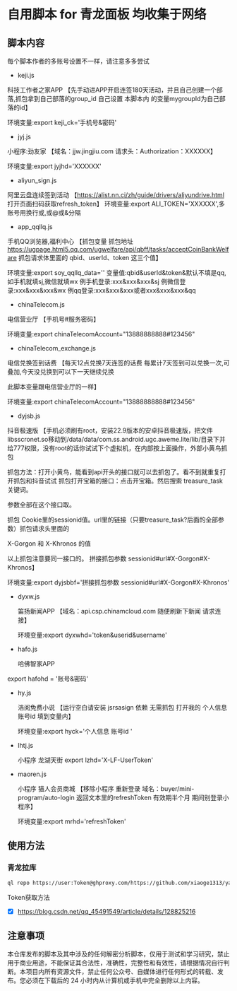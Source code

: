 # 自用脚本 for 青龙面板  均收集于网络

## 脚本内容

每个脚本作者的多账号设置不一样，请注意多多尝试

* keji.js

科技工作者之家APP 【先手动进APP开启连签180天活动，并且自己创建一个部落,抓包拿到自己部落的group_id 自己设置 本脚本内 的变量mygroupId为自己部落的id】

环境变量:export keji_ck='手机号&密码'

* jyj.js

小程序:劲友家 【域名：jjw.jingjiu.com 请求头：Authorization：XXXXXX】 

环境变量:export jyjhd='XXXXXX'

* aliyun_sign.js

阿里云盘连续签到活动 【https://alist.nn.ci/zh/guide/drivers/aliyundrive.html 打开页面扫码获取refresh_token】 环境变量:export ALI_TOKEN='XXXXXX',多账号用换行或,或@或&分隔

* app_qqllq.js

手机QQ浏览器,福利中心 【抓包变量 抓包地址 https://ugpage.html5.qq.com/ugwelfare/api/qbff/tasks/acceptCoinBankWelfare 抓包请求体里面的 qbid、userId、token 这三个值】

环境变量:export soy_qqllq_data='' 变量值:qbid&userId&token&默认不填是qq,如手机就填sj,微信就填wx 例手机登录:xxx&xxx&xxx&sj 例微信登录:xxx&xxx&xxx&wx 例qq登录:xxx&xxx&xxx或者xxx&xxx&xxx&qq

* chinaTelecom.js

电信营业厅 【手机号#服务密码】

环境变量:export chinaTelecomAccount="13888888888#123456"

* chinaTelecom_exchange.js

电信兑换签到话费 【每天12点兑换7天连签的话费 每累计7天签到可以兑换一次,可叠加,今天没兑换到可以下一天继续兑换

此脚本变量跟电信营业厅的一样】

环境变量:export chinaTelecomAccount="13888888888#123456"

* dyjsb.js

抖音极速版 【手机必须刷有root，安装22.9版本的安卓抖音极速版，把文件libsscronet.so移动到/data/data/com.ss.android.ugc.aweme.lite/lib/目录下并给777权限，没有root的话你试试下个虚拟机，在内部按上面操作，外部小黄鸟抓包

抓包方法：打开小黄鸟，能看到api开头的接口就可以去抓包了。看不到就重复打开抓包和抖音试试 抓包打开宝箱的接口：点击开宝箱。然后搜索 treasure_task 关键词。

参数全部在这个接口取。

抓包 Cookie里的sessionid值。url里的链接（只要treasure_task?后面的全部参数）抓包请求头里面的

X-Gorgon 和 X-Khronos 的值

以上抓包注意要同一接口的。 拼接抓包参数 sessionid#url#X-Gorgon#X-Khronos】

环境变量:export dyjsbbf='拼接抓包参数 sessionid#url#X-Gorgon#X-Khronos'

* dyxw.js 

    笛扬新闻APP 【域名：api.csp.chinamcloud.com 随便刷新下新闻 请求连接】

    环境变量:export dyxwhd='token&userid&username'

* hafo.js 

    哈佛智家APP

export hafohd = '账号&密码'

* hy.js 

    浩阅免费小说 【运行空白请安装 jsrsasign 依赖 无需抓包 打开我的 个人信息 账号id 填到变量内】

    环境变量:export hyck='个人信息 账号id '

* lhtj.js 

    小程序 龙湖天街 
    export lzhd='X-LF-UserToken'

* maoren.js 

    小程序 猫人会员商城 【移除小程序 重新登录 域名：buyer/mini-program/auto-login 返回文本里的refreshToken 有效期半个月 期间别登录小程序】

    环境变量:export mrhd='refreshToken'

## 使用方法

### 青龙拉库

```bash
ql repo https://user:Token@ghproxy.com/https://github.com/xiaoge1313/yangmao.git "" "utils|notify|sendNotify"
```
Token获取方法

* [x] https://blog.csdn.net/qq_45491549/article/details/128825216


## 注意事项

本仓库发布的脚本及其中涉及的任何解密分析脚本，仅用于测试和学习研究，禁止用于商业用途，不能保证其合法性，准确性，完整性和有效性，请根据情况自行判断。本项目内所有资源文件，禁止任何公众号、自媒体进行任何形式的转载、发布。您必须在下载后的 24 小时内从计算机或手机中完全删除以上内容。